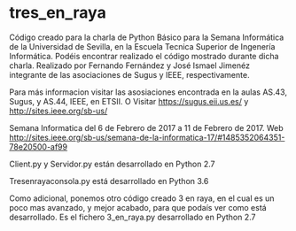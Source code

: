 # tres_en_raya 

Código creado para la charla de Python Básico para la Semana Informática de la Universidad de Sevilla, en la Escuela Tecnica Superior de Ingenería Informática.
Podéis encontrar realizado el código mostrado durante dicha charla. Realizado por Fernando Fernández y José Ismael Jimenéz integrante
de las asociaciones de Sugus y IEEE, respectivamente.

Para más informacion visitar las asosiaciones encontrada en la aulas AS.43, Sugus, y AS.44, IEEE, en ETSII. O Visitar https://sugus.eii.us.es/ y http://sites.ieee.org/sb-us/


Semana Informatica del 6 de Febrero de 2017 a 11 de Febrero de 2017. Web http://sites.ieee.org/sb-us/semana-de-la-informatica-17/#1485352064351-78e20500-af99


Client.py y Servidor.py están desarrollado en Python 2.7

Tresenrayaconsola.py está desarrollado en Python 3.6

Como adicional, ponemos otro código creado 3 en raya, en el cual es un poco mas avanzado, y mejor acabado, para que podaís ver como está desarrollado. Es el fichero 3_en_raya.py desarrollado en Python 2.7
